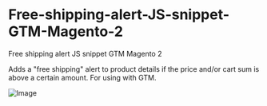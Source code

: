 # Free-shipping-alert-JS-snippet-GTM-Magento-2
Free shipping alert JS snippet GTM Magento 2

Adds a "free shipping" alert to product details if the price and/or cart sum is above a certain amount.
For using with GTM.



![Image](https://raw.githubusercontent.com/bulhosa-git/Free-shipping-alert-JS-snippet-GTM-Magento-2/main/freeshipping.png)
